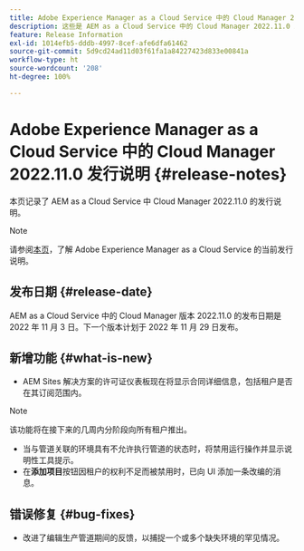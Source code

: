 ```yaml
---
title: Adobe Experience Manager as a Cloud Service 中的 Cloud Manager 2022.11.0 发行说明
description: 这些是 AEM as a Cloud Service 中的 Cloud Manager 2022.11.0 发行说明。
feature: Release Information
exl-id: 1014efb5-dddb-4997-8cef-afe6dfa61462
source-git-commit: 5d9cd24ad11d03f61fa1a84227423d833e00841a
workflow-type: ht
source-wordcount: '208'
ht-degree: 100%

---
```


# Adobe Experience Manager as a Cloud Service 中的 Cloud Manager 2022.11.0 发行说明 {#release-notes}

本页记录了 AEM as a Cloud Service 中 Cloud Manager 2022.11.0 的发行说明。

>[!NOTE]
>
>请参阅[本页](/help/release-notes/release-notes-cloud/release-notes-current.md)，了解 Adobe Experience Manager as a Cloud Service 的当前发行说明。

## 发布日期 {#release-date}

AEM as a Cloud Service 中的 Cloud Manager 版本 2022.11.0 的发布日期是 2022 年 11 月 3 日。下一个版本计划于 2022 年 11 月 29 日发布。

## 新增功能 {#what-is-new}

* AEM Sites 解决方案的许可证仪表板现在将显示合同详细信息，包括租户是否在其订阅范围内。

>[!NOTE]
>
> 该功能将在接下来的几周内分阶段向所有租户推出。

* 当与管道关联的环境具有不允许执行管道的状态时，将禁用运行操作并显示说明性工具提示。
* 在&#x200B;**添加项目**&#x200B;按钮因租户的权利不足而被禁用时，已向 UI 添加一条改编的消息。

## 错误修复 {#bug-fixes}

* 改进了编辑生产管道期间的反馈，以捕捉一个或多个缺失环境的罕见情况。
